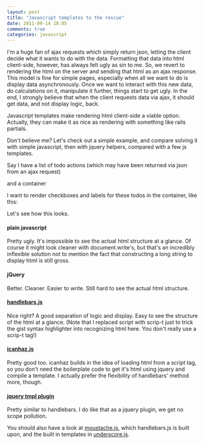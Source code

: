 ```yaml
---
layout: post
title: "Javascript templates to the rescue"
date: 2011-09-14 18:05
comments: true
categories: javascript
---
```

I'm a huge fan of ajax requests which simply return json, letting the client decide what it wants to do with the data. Formatting that data into html client-side, however, has always felt ugly as sin to me. So, we revert to rendering the html on the server and sending that html as an ajax response. This model is fine for simple pages, especially when all we want to do is display data asynchronously. Once we want to interact with this new data, do calculations on it, manipulate it further, things start to get ugly. In the end, I strongly believe that when the client requests data via ajax, it should get data, and not display logic, back.

<!-- more -->

Javascript templates make rendering html client-side a viable option. Actually, they can make it as nice as rendering with something like rails partials. 

Don't believe me? Let's check out a simple example, and compare solving it with simple javascript, then with jquery helpers, compared with a few js templates.

Say I have a list of todo actions (which may have been returned via json from an ajax request)

<script src="https://gist.github.com/1031660.js?file=jst_vartodos.js"></script>

and a container

<script src="https://gist.github.com/1031660.js?file=ulcontainer.html"></script>

I want to render checkboxes and labels for these todos in the container, like this:

<script src="https://gist.github.com/1031660.js?file=end.html"></script>

Let's see how this looks.

#### plain javascript

<script src="https://gist.github.com/1031660.js?file=plainjs.html"></script>
    
Pretty ugly. It's impossible to see the actual html structure at a glance. Of course it might look cleaner with document.write's, but that's an incredibly inflexible solution not to mention the fact that constructing a long string to display html is still gross.

#### jQuery

<script src="https://gist.github.com/1031660.js?file=jquery.html"></script>
    
Better. Cleaner. Easier to write. Still hard to see the actual html structure.

#### [handlebars.js](http://handlebars.strobeapp.com/)
    
<script src="https://gist.github.com/1031660.js?file=handlebars.html"></script>

Nice right? A good separation of logic and display. Easy to see the structure of the html at a glance. (Note that I replaced script with scrip-t just to trick the gist syntax highlighter into recognizing html here. You don't really use a scrip-t tag!)

#### [icanhaz.js](http://icanhazjs.com/)

<script src="https://gist.github.com/1031660.js?file=icanhaz.html"></script>
    
Pretty good too. icanhaz builds in the idea of loading html from a script tag, so you don't need the boilerplate code to get it's html using jquery and compile a template. I actually prefer the flexibility of handlebars' method more, though.

#### [jquery tmpl plugin](http://api.jquery.com/jquery.tmpl/)

<script src="https://gist.github.com/1031660.js?file=tmpl.html"></script>

Pretty similar to handlebars. I do like that as a jquery plugin, we get no scope pollution.

You should also have a look at [moustache.js](http://blog.couchbase.com/mustache-js), which handlebars.js is built upon, and the built in templates in [underscore.js](http://documentcloud.github.com/underscore/).
